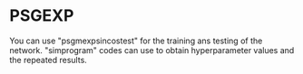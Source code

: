 # PSGEXP
You can use "psgmexpsincostest" for the training ans testing of the network.  "simprogram" codes can use to obtain hyperparameter values and the repeated results.
